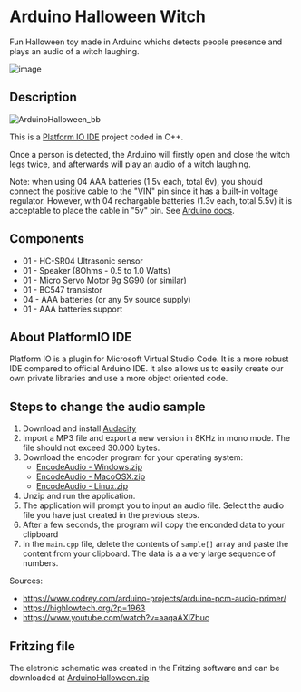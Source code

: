 # Arduino Halloween Witch
Fun Halloween toy made in Arduino whichs detects people presence and plays an audio of a witch laughing. 

![image](https://github.com/vitorccs/arduino-halloween-witch/assets/9891961/c8869ce1-a40a-4559-9e07-06a2c4c21a3c)

## Description
![ArduinoHalloween_bb](https://github.com/vitorccs/arduino-halloween-witch/assets/9891961/438a9ba2-e9ba-4de0-9060-833ce816f3ac)

This is a [Platform IO IDE](https://platformio.org/platformio-ide) project coded in C++.

Once a person is detected, the Arduino will firstly open and close the witch legs twice, and afterwards will play an audio of a witch laughing.

Note: when using 04 AAA batteries (1.5v each, total 6v), you should connect the positive cable to the "VIN" pin since it has a built-in voltage regulator. However, with 04 rechargable batteries (1.3v each, total 5.5v) it is acceptable to place the cable in "5v" pin. See [Arduino docs](https://docs.arduino.cc/learn/electronics/power-pins#vin-pin).

## Components
* 01 - HC-SR04 Ultrasonic sensor
* 01 - Speaker (8Ohms - 0.5 to 1.0 Watts)
* 01 - Micro Servo Motor 9g SG90 (or similar)
* 01 - BC547 transistor
* 04 - AAA batteries (or any 5v source supply)
* 01 - AAA batteries support

## About PlatformIO IDE
Platform IO is a plugin for Microsoft Virtual Studio Code. It is a more robust IDE compared to official Arduino IDE. It also allows us to easily create our own private libraries and use a more object oriented code.

## Steps to change the audio sample
1) Download and install [Audacity](https://www.audacityteam.org/download/)
2) Import a MP3 file and export a new version in 8KHz in mono mode. The file should not exceed 30.000 bytes.
3) Download the encoder program for your operating system:
    * [EncodeAudio - Windows.zip](https://github.com/vitorccs/arduino-halloween-witch/files/13110714/EncodeAudio-windows.zip)
    * [EncodeAudio - MacoOSX.zip](https://github.com/vitorccs/arduino-halloween-witch/files/13110716/EncodeAudio-macosx.zip)
    * [EncodeAudio - Linux.zip](https://github.com/vitorccs/arduino-halloween-witch/files/13110717/EncodeAudio-linux.zip)
4) Unzip and run the application.
5) The application will prompt you to input an audio file. Select the audio file you have just created in the previous steps.
6) After a few seconds, the program will copy the enconded data to your clipboard
7) In the `main.cpp` file, delete the contents of `sample[]` array and paste the content from your clipboard. The data is a a very large sequence of numbers.

Sources:
* https://www.codrey.com/arduino-projects/arduino-pcm-audio-primer/
* https://highlowtech.org/?p=1963
* https://www.youtube.com/watch?v=aaqaAXlZbuc

## Fritzing file
The eletronic schematic was created in the Fritzing software and can be downloaded at [ArduinoHalloween.zip](https://github.com/vitorccs/arduino-halloween-witch/files/13110614/ArduinoHalloween.zip)
